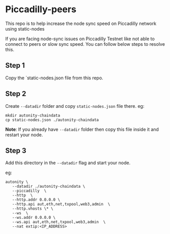 # Piccadilly-peers
This repo is to help increase the node sync speed on Piccadilly network using static-nodes

If you are facing node-sync issues on Piccadilly Testnet like not able to connect to peers or slow sync speed.
You can follow below steps to resolve this. 


## Step 1

Copy the `static-nodes.json file from this repo.


## Step 2

Create `--datadir` folder and copy `static-nodes.json` file there.
eg:
```
mkdir autonity-chaindata
cp static-nodes.json ./autonity-chaindata
```

**Note**: If you already have `--datadir` folder then copy this file inside it and restart your node.


## Step 3

Add this directory in the `--datadir` flag and start your node.

eg:
```
autonity \
   --datadir ./autonity-chaindata \
   --piccadilly  \
   --http  \
   --http.addr 0.0.0.0 \
   --http.api aut,eth,net,txpool,web3,admin  \
   --http.vhosts \* \
   --ws  \
   --ws.addr 0.0.0.0 \
   --ws.api aut,eth,net,txpool,web3,admin  \
   --nat extip:<IP_ADDRESS>
```
